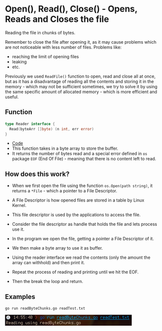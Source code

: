 # Open(), Read(), Close() - Opens, Reads and Closes the file

Reading the file in chunks of bytes.

Remember to close the file after opening it, as it may cause problems which are not noticeable with less number of files.
Problems like:
  - reaching the limit of opening files
  - leaking
  - etc.

Previously we used `ReadFile()` function to open, read and close all at once, but as it has a disadvantage of reading all the contents and storing it in the memory - which may not be sufficient sometimes, we try to solve it by using the same specific amount of allocated memory - which is more efficient and useful.

## Function

```go
type Reader interface {
  Read(byteArr []byte) (n int, err error)
}
```

* [Code](https://golang.org/src/io/io.go?s=3303:3363#L67)
* This function takes in a byte array to store the buffer.
* It returns the number of bytes read and a special error defined in `os` package `EOF` (End Of File) - meaning that there is no content left to read.

## How does this work?

* When we first open the file using the function `os.Open(path string)`, it returns a `*File` - which a pointer to a File Descriptor.
* A File Descriptor is how opened files are stored in a table by Linux Kernel.
* This file descriptor is used by the applications to access the file.
* Consider the file descriptor as handle that holds the file and lets process use it.

* In the program we open the file, getting a pointer a File Descriptor of it.
* We then make a byte array to use it as buffer.
* Using the reader interface we read the contents (only the amount the array can withhold) and then print it.
* Repeat the process of reading and printing until we hit the EOF.
* Then the break the loop and return.

## Examples

```
go run readByteChunks.go readTest.txt
```

![readchunks](img/readchunks.png)
